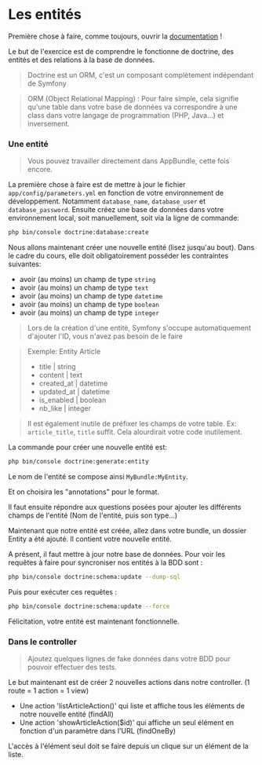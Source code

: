 # Les entités

Première chose à faire, comme toujours, ouvrir la [documentation](http://symfony.com/doc/current/doctrine.html) !

Le but de l'exercice est de comprendre le fonctionne de doctrine, des entités et des relations à la base de données.

> Doctrine est un ORM, c'est un composant complètement indépendant de Symfony

> ORM (Object Relational Mapping) : Pour faire simple, cela signifie qu'une table dans votre base de données va correspondre à une class dans votre langage de programmation (PHP, Java...) et inversement.

### Une entité

> Vous pouvez travailler directement dans AppBundle, cette fois encore.

La première chose à faire est de mettre à jour le fichier `app/config/parameters.yml` en fonction de votre environnement de développement. Notamment `database_name`, `database_user` et `database_password`.
Ensuite créez une base de données dans votre environnement local, soit manuellement, soit via la ligne de commande:
  
```bash
php bin/console doctrine:database:create
```

Nous allons maintenant créer une nouvelle entité (lisez jusqu'au bout).
Dans le cadre du cours, elle doit obligatoirement posséder les contraintes suivantes:

- avoir (au moins) un champ de type `string`
- avoir (au moins) un champ de type `text`
- avoir (au moins) un champ de type `datetime`
- avoir (au moins) un champ de type `boolean`
- avoir (au moins) un champ de type `integer`

> Lors de la création d'une entité, Symfony s'occupe automatiquement d'ajouter l'ID, vous n'avez pas besoin de le faire

> Exemple: Entity Article
> - title      | string
> - content    | text
> - created_at | datetime
> - updated_at | datetime
> - is_enabled | boolean
> - nb_like    | integer

> Il est également inutile de préfixer les champs de votre table. Ex: `article_title`, `title` suffit. Cela alourdirait votre code inutilement.

La commande pour créer une nouvelle entité est:

```bash
php bin/console doctrine:generate:entity

```
Le nom de l'entité se compose ainsi `MyBundle:MyEntity`.

Et on choisira les "annotations" pour le format.

Il faut ensuite répondre aux questions posées pour ajouter les différents champs de l'entité (Nom de l'entité, puis son type...)

Maintenant que notre entité est créée, allez dans votre bundle, un dossier Entity a été ajouté. Il contient votre nouvelle entité.

A présent, il faut mettre à jour notre base de données.
Pour voir les requêtes à faire pour syncroniser nos entités à la BDD sont :

```bash
php bin/console doctrine:schema:update --dump-sql
```

Puis pour exécuter ces requêtes :

```bash
php bin/console doctrine:schema:update --force
```

Félicitation, votre entité est maintenant fonctionnelle.


### Dans le controller

> Ajoutez quelques lignes de fake données dans votre BDD pour pouvoir effectuer des tests.

Le but maintenant est de créer 2 nouvelles actions dans notre controller.
(1 route = 1 action = 1 view)

- Une action 'listArticleAction()' qui liste et affiche tous les éléments de notre nouvelle entité (findAll)
- Une action 'showArticleAction($id)' qui affiche un seul élément en fonction d'un paramètre dans l'URL (findOneBy)

L'accès à l'élément seul doit se faire depuis un clique sur un élément de la liste.
